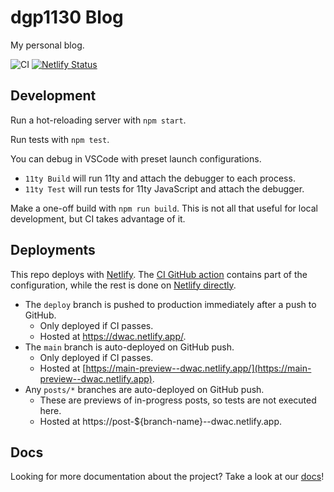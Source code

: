 # dgp1130 Blog

My personal blog.

<!-- status badges for CI and Netlify. -->
![CI](https://github.com/dgp1130/blog/workflows/CI/badge.svg?branch=main)
[![Netlify Status](https://api.netlify.com/api/v1/badges/2911a197-8a53-460c-ad53-016372148b01/deploy-status)](https://app.netlify.com/sites/dwac/deploys)

## Development

Run a hot-reloading server with `npm start`.

Run tests with `npm test`.

You can debug in VSCode with preset launch configurations.
* `11ty Build` will run 11ty and attach the debugger to each process.
* `11ty Test` will run tests for 11ty JavaScript and attach the debugger.

Make a one-off build with `npm run build`. This is not all that useful for local
development, but CI takes advantage of it.

## Deployments

This repo deploys with [Netlify](https://netlify.com/). The
[CI GitHub action](.github/workflows/ci.yaml) contains part of the
configuration, while the rest is done on
[Netlify directly](https://app.netlify.com/sites/dwac/).

* The `deploy` branch is pushed to production immediately after a push to
  GitHub.
    * Only deployed if CI passes.
    * Hosted at https://dwac.netlify.app/.
* The `main` branch is auto-deployed on GitHub push.
    * Only deployed if CI passes.
    * Hosted at [https://main-preview--dwac.netlify.app/](https://main-preview--dwac.netlify.app).
* Any `posts/*` branches are auto-deployed on GitHub push.
    * These are previews of in-progress posts, so tests are not executed here.
    * Hosted at https://post-${branch-name}--dwac.netlify.app.

## Docs

Looking for more documentation about the project? Take a look at our
[docs](doc/)!
